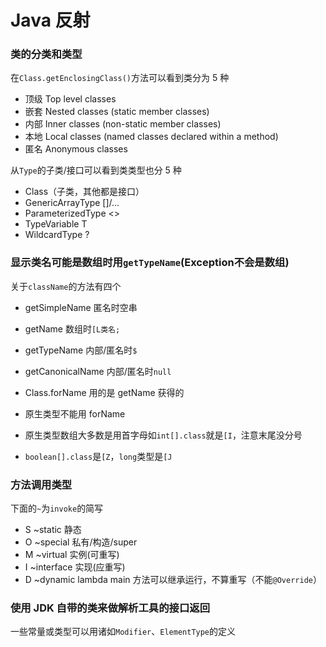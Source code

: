 # Java 反射

### 类的分类和类型

在`Class.getEnclosingClass()`方法可以看到类分为 5 种
- 顶级 Top level classes
- 嵌套 Nested classes (static member classes)
- 内部 Inner classes (non-static member classes)
- 本地 Local classes (named classes declared within a method)
- 匿名 Anonymous classes

从`Type`的子类/接口可以看到类类型也分 5 种
- Class（子类，其他都是接口）
- GenericArrayType []/...
- ParameterizedType <>
- TypeVariable T
- WildcardType ?


### 显示类名可能是数组时用`getTypeName`(Exception不会是数组)

关于`className`的方法有四个
- getSimpleName 匿名时空串
- getName 数组时`[L类名;`
- getTypeName 内部/匿名时`$`
- getCanonicalName 内部/匿名时`null`

- Class.forName 用的是 getName 获得的
- 原生类型不能用 forName
- 原生类型数组大多数是用首字母如`int[].class`就是`[I`，注意末尾没分号
- `boolean[].class`是`[Z`，`long`类型是`[J`

### 方法调用类型

下面的`~`为`invoke`的简写
- S ~static    静态
- O ~special   私有/构造/super
- M ~virtual   实例(可重写)
- I ~interface 实现(应重写)
- D ~dynamic   lambda
main 方法可以继承运行，不算重写（不能`@Override`）

### 使用 JDK 自带的类来做解析工具的接口返回

一些常量或类型可以用诸如`Modifier`、`ElementType`的定义
